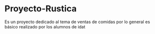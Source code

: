 # Proyecto-Rustica
Es un proyecto dedicado al tema de ventas de comidas por lo general es básico realizado por los alumnos de idat 

